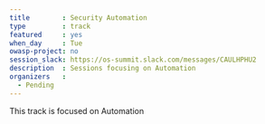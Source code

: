 ```yaml
---
title        : Security Automation
type         : track
featured     : yes
when_day     : Tue
owasp-project: no
session_slack: https://os-summit.slack.com/messages/CAULHPHU2
description  : Sessions focusing on Automation
organizers   :
  - Pending
---
```


This track is focused on Automation
